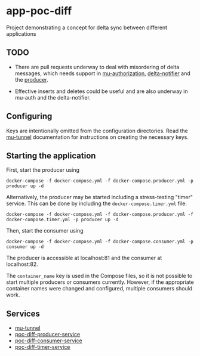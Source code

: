 # app-poc-diff

Project demonstrating a concept for delta sync between different applications

## TODO

* There are pull requests underway to deal with misordering of delta messages, which needs support in [mu-authorization](https://github.com/mu-semtech/mu-authorization/pull/6), [delta-notifier](https://github.com/mu-semtech/delta-notifier/pull/7) and the [producer](https://github.com/redpencilio/poc-diff-producer-service/pull/1).

* Effective inserts and deletes could be useful and are also underway in mu-auth and the delta-notifier.

## Configuring

Keys are intentionally omitted from the configuration directories. Read the [mu-tunnel](http://github.com/redpencilio/mu-tunnel) documentation for instructions on creating the necessary keys.

## Starting the application

First, start the producer using
```
docker-compose -f docker-compose.yml -f docker-compose.producer.yml -p producer up -d
```
Alternatively, the producer may be started including a stress-testing "timer" service. This can be done by including the `docker-compose.timer.yml` file:
```
docker-compose -f docker-compose.yml -f docker-compose.producer.yml -f docker-compose.timer.yml -p producer up -d
```

Then, start the consumer using
```
docker-compose -f docker-compose.yml -f docker-compose.consumer.yml -p consumer up -d
```

The producer is accessible at localhost:81 and the consumer at localhost:82.

The `container_name` key is used in the Compose files, so it is not possible to start multiple producers or consumers currently. However, if the appropriate container names were changed and configured, multiple consumers should work.

## Services

* [mu-tunnel](http://github.com/redpencilio/mu-tunnel)
* [poc-diff-producer-service](http://github.com/redpencilio/poc-diff-producer-service)
* [poc-diff-consumer-service](http://github.com/redpencilio/poc-diff-consumer-service)
* [poc-diff-timer-service](http://github.com/redpencilio/poc-diff-timer-service)
